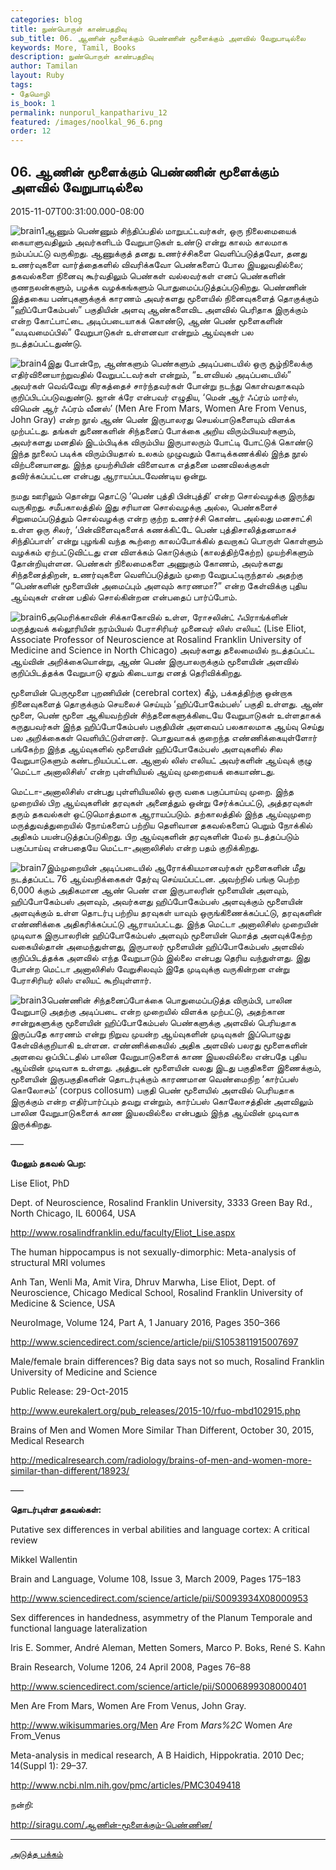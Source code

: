 ```yaml
---
categories: blog
title: நுண்பொருள் காண்பதறிவு
sub_title: 06. ஆணின் மூளைக்கும் பெண்ணின் மூளைக்கும் அளவில் வேறுபாடில்லை
keywords: More, Tamil, Books
description: நுண்பொருள் காண்பதறிவு
author: Tamilan
layout: Ruby
tags:
- தேமொழி
is_book: 1
permalink: nunporul_kanpatharivu_12
featured: /images/noolkal_96_6.png
order: 12
---
```



## 06. ஆணின் மூளைக்கும் பெண்ணின் மூளைக்கும் அளவில் வேறுபாடில்லை

2015-11-07T00:31:00.000-08:00

![brain1](http://siragu.com/wp-content/uploads/2015/11/brain1.jpg)ஆணும் பெண்ணும் சிந்திப்பதில் மாறுபட்டவர்கள், ஒரு நிலைமையைக் கையாளுவதிலும் அவர்களிடம் வேறுபாடுகள் உண்டு என்று காலம் காலமாக நம்பப்பட்டு வருகிறது. ஆணுக்குத் தனது உணர்ச்சிகளை வெளிப்படுத்தவோ, தனது உணர்வுகளை வார்த்தைகளில் விவரிக்கவோ பெண்களைப் போல இயலுவதில்லை; தகவல்களை நினைவு கூர்வதிலும் பெண்கள் வல்லவர்கள் எனப் பெண்களின் குணநலன்களும், பழக்க வழக்கங்களும் பொதுமைப்படுத்தப்படுகிறது. பெண்ணின் இத்தகைய பண்புகளுக்குக் காரணம் அவர்களது மூளையில் நினைவுகளைத் தொகுக்கும் “ஹிப்போகேம்பஸ்” பகுதியின் அளவு ஆண்களைவிட அளவில் பெரிதாக இருக்கும் என்ற கோட்பாட்டை அடிப்படையாகக் கொண்டு, ஆண் பெண் மூளைகளின் “வடிவமைப்பில்” வேறுபாடுகள் உள்ளனவா என்றும் ஆய்வுகள் பல நடத்தப்பட்டதுண்டு.

![brain4](http://siragu.com/wp-content/uploads/2015/11/brain4.jpg)இது போன்றே, ஆண்களும் பெண்களும் அடிப்படையில் ஒரு சூழ்நிலைக்கு எதிர்வினையாற்றுவதில் வேறுபட்டவர்கள் என்றும், “உளவியல் அடிப்படையில்” அவர்கள் வெவ்வேறு கிரகத்தைச் சார்ந்தவர்கள் போன்று நடந்து கொள்வதாகவும் குறிப்பிடப்படுவதுண்டு. ஜான் க்ரே என்பவர் எழுதிய, ‘மென் ஆர் ஃப்ரம் மார்ஸ், விமென் ஆர் ஃப்ரம் வீனஸ்’ (Men Are From Mars, Women Are From Venus, John Gray) என்ற நூல் ஆண் பெண் இருபாலரது செயல்பாடுகளையும் விளக்க முற்பட்டது. தங்கள் துணைகளின் சிந்தனைப் போக்கை அறிய விரும்பியவர்களும், அவர்களது மனதில் இடம்பிடிக்க விரும்பிய இருபாலரும் போட்டி போட்டுக் கொண்டு இந்த நூலைப் படிக்க விரும்பியதால் உலகம் முழுவதும் கோடிக்கணக்கில் இந்த நூல் விற்பனையானது. இந்த முயற்சியின் விளைவாக எத்தனை மணவிலக்குகள் தவிர்க்கப்பட்டன என்பது ஆராயப்படவேண்டிய ஒன்று.

நமது ஊரிலும் தொன்று தொட்டு ‘பெண் புத்தி பின்புத்தி’ என்ற சொல்வழக்கு இருந்து வருகிறது. சமீபகாலத்தில் இது சரியான சொல்வழக்கு அல்ல, பெண்களைச் சிறுமைப்படுத்தும் சொல்வழக்கு என்ற குற்ற உணர்ச்சி கொண்ட அல்லது மனசாட்சி உள்ள ஒரு சிலர், ‘பின்விளைவுகளைக் கணக்கிட்டே பெண் புத்திசாலித்தனமாகச் சிந்திப்பாள்’ என்று புழங்கி வந்த கூற்றை காலப்போக்கில் தவறாகப் பொருள் கொள்ளும் வழக்கம் ஏற்பட்டுவிட்டது என விளக்கம் கொடுக்கும் (காலத்திற்கேற்ற) முயற்சிகளும் தோன்றியுள்ளன. பெண்கள் நிலைமைகளை அணுகும் கோணம், அவர்களது சிந்தனைத்திறன், உணர்வுகளை வெளிப்படுத்தும் முறை வேறுபட்டிருந்தால் அதற்கு “பெண்களின் மூளையின் அமைப்பும் அளவும் காரணமா?” என்ற கேள்விக்கு புதிய ஆய்வுகள் என்ன பதில் சொல்கின்றன என்பதைப் பார்ப்போம்.

![brain6](http://siragu.com/wp-content/uploads/2015/11/brain6-772x1024.jpg)அமெரிக்காவின் சிக்காகோவில் உள்ள, ரோசலின்ட் ஃபிராங்க்ளின் மருத்துவக் கல்லூரியின் நரம்பியல் பேராசிரியர் முனைவர் லிஸ் எலியட் (Lise Eliot, Associate Professor of Neuroscience at Rosalind Franklin University of Medicine and Science in North Chicago) அவர்களது தலைமையில் நடத்தப்பட்ட ஆய்வின் அறிக்கையொன்று, ஆண் பெண் இருபாலருக்கும் மூளையின் அளவில் குறிப்பிடத்தக்க வேறுபாடு ஏதும் கிடையாது எனத் தெரிவிக்கிறது.

மூளையின் பெருமூளை புறணியின் (cerebral cortex) கீழ், பக்கத்திற்கு ஒன்றாக நினைவுகளைத் தொகுக்கும் செயலைச் செய்யும் ‘ஹிப்போகேம்பஸ்’ பகுதி உள்ளது. ஆண் மூளை, பெண் மூளை ஆகியவற்றின் சிந்தனைகளுக்கிடையே வேறுபாடுகள் உள்ளதாகக் கருதுபவர்கள் இந்த ஹிப்போகேம்பஸ் பகுதியின் அளவைப் பலகாலமாக ஆய்வு செய்து பல அறிக்கைகள் வெளியிட்டுள்ளனர். பொதுவாகக் குறைந்த எண்ணிக்கையுள்ளோர் பங்கேற்ற இந்த ஆய்வுகளில் மூளையின் ஹிப்போகேம்பஸ் அளவுகளில் சில வேறுபாடுகளும் கண்டறியப்பட்டன. ஆனால் லிஸ் எலியட் அவர்களின் ஆய்வுக் குழு ‘மெட்டா அனாலிசிஸ்’ என்ற புள்ளியியல் ஆய்வு முறையைக் கையாண்டது.

மெட்டா-அனாலிசிஸ் என்பது புள்ளியியலில் ஒரு வகை பகுப்பாய்வு முறை. இந்த முறையில் பிற ஆய்வுகளின் தரவுகள் அனைத்தும் ஒன்று சேர்க்கப்பட்டு, அத்தரவுகள் தரும் தகவல்கள் ஒட்டுமொத்தமாக ஆராயப்படும். தற்காலத்தில் இந்த ஆய்வுமுறை மருத்துவத்துறையில் நோய்களைப் பற்றிய தெளிவான தகவல்களைப் பெறும் நோக்கில் அதிகம் பயன்படுத்தப்படுகிறது. பிற ஆய்வுகளின் தரவுகளின் மேல் நடத்தப்படும் பகுப்பாய்வு என்பதையே மெட்டா-அனாலிசிஸ் என்ற பதம் குறிக்கிறது.

![brain7](http://siragu.com/wp-content/uploads/2015/11/brain7.jpg)இம்முறையின் அடிப்படையில் ஆரோக்கியமானவர்கள் மூளைகளின் மீது நடத்தப்பட்ட 76 ஆய்வறிக்கைகள் தேர்வு செய்யப்பட்டன. அவற்றில் பங்கு பெற்ற 6,000 க்கும் அதிகமான ஆண் பெண் என இருபாலரின் மூளையின் அளவும், ஹிப்போகேம்பஸ் அளவும், அவர்களது ஹிப்போகேம்பஸ் அளவுக்கும் மூளையின் அளவுக்கும் உள்ள தொடர்பு பற்றிய தரவுகள் யாவும் ஒருங்கிணைக்கப்பட்டு, தரவுகளின் எண்ணிக்கை அதிகரிக்கப்பட்டு ஆராயப்பட்டது. இந்த மெட்டா அனாலிசிஸ் முறையின் முடிவாக இருபாலரின் ஹிப்போகேம்பஸ் அளவும் மூளையின் மொத்த அளவுக்கேற்ற வகையில்தான் அமைந்துள்ளது, இருபாலர் மூளையின் ஹிப்போகேம்பஸ் அளவில் குறிப்பிடத்தக்க அளவில் எந்த வேறுபாடும் இல்லை என்பது தெரிய வந்துள்ளது. இது போன்ற மெட்டா அனாலிசிஸ் வேறுசிலவும் இதே முடிவுக்கு வருகின்றன என்று பேராசிரியர் லிஸ் எலியட் கூறியுள்ளார்.

![brain3](http://siragu.com/wp-content/uploads/2015/11/brain3.jpg)பெண்ணின் சிந்தனைப்போக்கை பொதுமைப்படுத்த விரும்பி, பாலின வேறுபாடு அதற்கு அடிப்படை என்ற முறையில் விளக்க முற்பட்டு, அதற்கான சான்றுகளுக்கு மூளையின் ஹிப்போகேம்பஸ் பெண்களுக்கு அளவில் பெரியதாக இருப்பதே காரணம் என்று நிறுவ முயன்ற ஆய்வுகளின் முடிவுகள் இப்பொழுது கேள்விக்குறியாகி உள்ளன. எண்ணிக்கையில் அதிக அளவில் பலரது மூளைகளின் அளவை ஒப்பிட்டதில் பாலின வேறுபாடுகளைக் காண இயலவில்லை என்பதே புதிய ஆய்வின் முடிவாக உள்ளது. அத்துடன் மூளையின் வலது இடது பகுதிகளை இணைக்கும், மூளையின் இருபகுதிகளின் தொடர்புக்கும் காரணமான வெண்மைநிற ‘கார்ப்பஸ் கொலோசம்’ (corpus collosum) பகுதி பெண் மூளையில் அளவில் பெரியதாக இருக்கும் என்ற எதிர்பார்ப்பும் தவறு என்றும், கார்ப்பஸ் கொலோசத்தின் அளவிலும் பாலின வேறுபாடுகளைக் காண இயலவில்லை என்பதும் இந்த ஆய்வின் முடிவாக இருக்கிறது.

—–

**மேலும் தகவல் பெற:**

Lise Eliot, PhD

Dept. of Neuroscience, Rosalind Franklin University, 3333 Green Bay Rd., North Chicago, IL 60064, USA

http://www.rosalindfranklin.edu/faculty/Eliot_Lise.aspx

The human hippocampus is not sexually-dimorphic: Meta-analysis of structural MRI volumes

Anh Tan, Wenli Ma, Amit Vira, Dhruv Marwha, Lise Eliot, Dept. of Neuroscience, Chicago Medical School, Rosalind Franklin University of Medicine & Science, USA

NeuroImage, Volume 124, Part A, 1 January 2016, Pages 350–366

http://www.sciencedirect.com/science/article/pii/S1053811915007697

Male/female brain differences? Big data says not so much, Rosalind Franklin University of Medicine and Science

Public Release: 29-Oct-2015

http://www.eurekalert.org/pub_releases/2015-10/rfuo-mbd102915.php

Brains of Men and Women More Similar Than Different, October 30, 2015, Medical Research

http://medicalresearch.com/radiology/brains-of-men-and-women-more-similar-than-different/18923/

—–

**தொடர்புள்ள தகவல்கள்:**

Putative sex differences in verbal abilities and language cortex: A critical review

Mikkel Wallentin

Brain and Language, Volume 108, Issue 3, March 2009, Pages 175–183

http://www.sciencedirect.com/science/article/pii/S0093934X08000953

Sex differences in handedness, asymmetry of the Planum Temporale and functional language lateralization

Iris E. Sommer, André Aleman, Metten Somers, Marco P. Boks, René S. Kahn

Brain Research, Volume 1206, 24 April 2008, Pages 76–88

http://www.sciencedirect.com/science/article/pii/S0006899308000401

Men Are From Mars, Women Are From Venus, John Gray.

http://www.wikisummaries.org/Men _Are_ From _Mars%2C_ Women _Are_ From_Venus

Meta-analysis in medical research, A B Haidich, Hippokratia. 2010 Dec; 14(Suppl 1): 29–37.

http://www.ncbi.nlm.nih.gov/pmc/articles/PMC3049418

நன்றி:

http://siragu.com/ஆணின்-மூளைக்கும்-பெண்ணின/

* * *

[அடுத்த பக்கம்](nunporul_kanpatharivu_13)